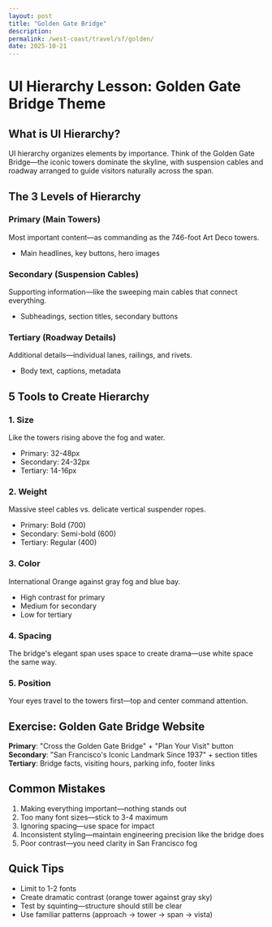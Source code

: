 ```yaml
---
layout: post
title: "Golden Gate Bridge"
description: 
permalink: /west-coast/travel/sf/golden/
date: 2025-10-21
---
```




# UI Hierarchy Lesson: Golden Gate Bridge Theme

## What is UI Hierarchy?
UI hierarchy organizes elements by importance. Think of the Golden Gate Bridge—the iconic towers dominate the skyline, with suspension cables and roadway arranged to guide visitors naturally across the span.

## The 3 Levels of Hierarchy

### Primary (Main Towers)
Most important content—as commanding as the 746-foot Art Deco towers.
- Main headlines, key buttons, hero images

### Secondary (Suspension Cables)
Supporting information—like the sweeping main cables that connect everything.
- Subheadings, section titles, secondary buttons

### Tertiary (Roadway Details)
Additional details—individual lanes, railings, and rivets.
- Body text, captions, metadata

## 5 Tools to Create Hierarchy

### 1. Size
Like the towers rising above the fog and water.
- Primary: 32-48px
- Secondary: 24-32px
- Tertiary: 14-16px

### 2. Weight
Massive steel cables vs. delicate vertical suspender ropes.
- Primary: Bold (700)
- Secondary: Semi-bold (600)
- Tertiary: Regular (400)

### 3. Color
International Orange against gray fog and blue bay.
- High contrast for primary
- Medium for secondary
- Low for tertiary

### 4. Spacing
The bridge's elegant span uses space to create drama—use white space the same way.

### 5. Position
Your eyes travel to the towers first—top and center command attention.

## Exercise: Golden Gate Bridge Website

**Primary**: "Cross the Golden Gate Bridge" + "Plan Your Visit" button  
**Secondary**: "San Francisco's Iconic Landmark Since 1937" + section titles  
**Tertiary**: Bridge facts, visiting hours, parking info, footer links

## Common Mistakes

1. Making everything important—nothing stands out
2. Too many font sizes—stick to 3-4 maximum
3. Ignoring spacing—use space for impact
4. Inconsistent styling—maintain engineering precision like the bridge does
5. Poor contrast—you need clarity in San Francisco fog

## Quick Tips

- Limit to 1-2 fonts
- Create dramatic contrast (orange tower against gray sky)
- Test by squinting—structure should still be clear
- Use familiar patterns (approach → tower → span → vista)